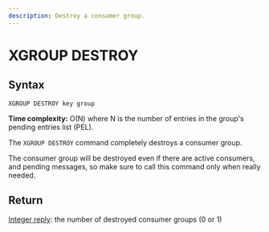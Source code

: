 ```yaml
---
description: Destroy a consumer group.
---
```


# XGROUP DESTROY

## Syntax

    XGROUP DESTROY key group

**Time complexity:** O(N) where N is the number of entries in the group's pending entries list (PEL).

The `XGROUP DESTROY` command completely destroys a consumer group.

The consumer group will be destroyed even if there are active consumers, and pending messages, so make sure to call this command only when really needed.

## Return

[Integer reply](https://redis.io/docs/reference/protocol-spec#resp-integers): the number of destroyed consumer groups (0 or 1)